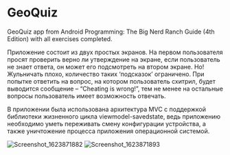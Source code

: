 # GeoQuiz
GeoQuiz app from Android Programming: The Big Nerd Ranch Guide (4th Edition) with all exercises completed.

Приложение состоит из двух простых экранов. На первом пользователя просят проверить верно ли утверждение на экране, если пользователь не знает ответа, он может его подсмотреть на втором экране. Но! Жульничать плохо, количество таких ‘подсказок’ ограничено. При попытке ответить на вопрос, на котором пользователь схитрил, будет выводится сообщение – “Cheating is wrong!”, тем не менее на остальные вопросы пользователь имеет возможность отвечать.

В приложении была использована архитектура MVC с поддержкой библиотеки жизненного цикла viewmodel-savedstate, ведь приложению необходимо уметь переживать смену конфигурации устройства, а также уничтожение процесса приложения операционной системой.

![Screenshot_1623871882](https://user-images.githubusercontent.com/36820756/122281239-b809f580-cef2-11eb-9a3c-e35634815190.png)
![Screenshot_1623871893](https://user-images.githubusercontent.com/36820756/122281302-c7893e80-cef2-11eb-8356-b4c47c69b06e.png)
